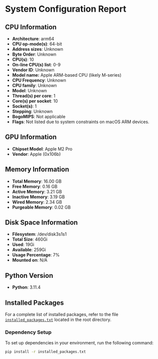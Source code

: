 # System Configuration Report

## CPU Information
- **Architecture**: arm64
- **CPU op-mode(s)**: 64-bit
- **Address sizes**: Unknown
- **Byte Order**: Unknown
- **CPU(s)**: 10
- **On-line CPU(s) list**: 0-9
- **Vendor ID**: Unknown
- **Model name:** Apple ARM-based CPU (likely M-series)
- **CPU Frequency**: Unknown
- **CPU family**: Unknown
- **Model**: Unknown
- **Thread(s) per core**: 1
- **Core(s) per socket**: 10
- **Socket(s)**: 1
- **Stepping**: Unknown
- **BogoMIPS**: Not applicable
- **Flags**: Not listed due to system constraints on macOS ARM devices.

## GPU Information
- **Chipset Model**: Apple M2 Pro
- **Vendor**: Apple (0x106b)

## Memory Information
- **Total Memory**: 16.00 GB
- **Free Memory**: 0.16 GB
- **Active Memory**: 3.21 GB
- **Inactive Memory**: 3.19 GB
- **Wired Memory**: 2.34 GB
- **Purgeable Memory**: 0.02 GB

## Disk Space Information
- **Filesystem**: /dev/disk3s1s1
- **Total Size**: 460Gi
- **Used**: 19Gi
- **Available**: 259Gi
- **Usage Percentage**: 7%
- **Mounted on**: N/A
  
## Python Version
- **Python**: 3.11.4

## Installed Packages
For a complete list of installed packages, refer to the file [`installed_packages.txt`](./installed_packages.txt) located in the root directory.

### Dependency Setup
To set up dependencies in your environment, run the following command:

```bash
pip install -r installed_packages.txt
